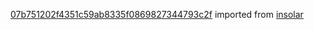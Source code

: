 [07b751202f4351c59ab8335f0869827344793c2f](https://github.com/insolar/insolar/commit/07b751202f4351c59ab8335f0869827344793c2f) imported from [insolar](https://github.com/insolar/insolar)
